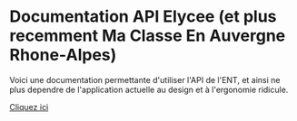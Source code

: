 # Documentation API Elycee (et plus recemment Ma Classe En Auvergne Rhone-Alpes)

Voici une documentation permettante d'utiliser l'API de l'ENT, et ainsi ne plus dependre de l'application actuelle au design et à l'ergonomie ridicule.

[Cliquez ici](https://temp0656056.github.io/Doc-Elycee/Doc%20API.html)
